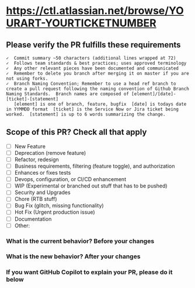 # https://ctl.atlassian.net/browse/YOURART-YOURTICKETNUMBER

<!-- Remember to add the YOURART-YOURTICKETNUMBER to your PR title -->
<!-- Include a brief summary below these comments if you wish.
    You may delete the bottom sections, or everything (blank PR).
    You may also remove the comments-->

## Please verify the PR fulfills these requirements

```text
✓  Commit summary ~50 characters (additional lines wrapped at 72)
✓  Follows team standards & best practices; uses approved terminology
✓  Any other relevant pieces have been documented and communicated
✓  Remember to delete you branch after merging it on master if you are not using forks.
✓  Branch Naming Convention; Remember to use a head ref branch to create a pull request following the naming convention of Github Branch Naming Standards.  Branch names are composed of [element]/[date]-[ticket]-[statement]
   [element] is one of branch, feature, bugfix  [date] is todays date in YYMMDD format  [ticket] is the Service Now or Jira ticket being worked.  [statement] is up to 6 words summarizing the change.
```

## Scope of this PR? Check all that apply

<!-- Check to verify,
    e.g. [x] Documentation -->

- [ ] New Feature
- [ ] Deprecation (remove feature)
- [ ] Refactor, redesign
- [ ] Business requirements, filtering (feature toggle), and authorization
- [ ] Enhances or fixes tests
- [ ] Devops, configuration, or CI/CD enhancement
- [ ] WIP (Experimental or branched out stuff that has to be pushed)
- [ ] Security and Upgrades
- [ ] Chore (RTB stuff)
- [ ] Bug Fix (glitch, missing functionality)
- [ ] Hot Fix (Urgent production issue)
- [ ] Documentation
- [ ] Other:

### What is the current behavior? Before your changes

<!-- What is the application currently doing wrong, or missing? -->

### What is the new behavior? After your changes

<!-- Impacts on the customer or developer experience?  Other comments? -->

### If you want GitHub Copilot to explain your PR, please do it below

